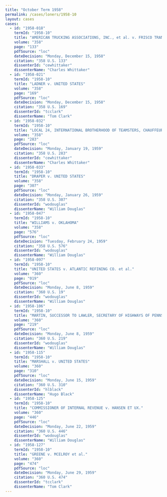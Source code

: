 ```yaml
---
title: "October Term 1958"
permalink: /cases/loners/1958-10
layout: cases
cases:
  - id: "1958-018"
    termId: "1958-10"
    title: "AMERICAN TRUCKING ASSOCIATIONS, INC., et al. v. FRISCO TRANSPORTATION CO."
    volume: "358"
    page: "133"
    pdfSource: "loc"
    dateDecision: "Monday, December 15, 1958"
    citation: "358 U.S. 133"
    dissenterId: "cewhittaker"
    dissenterName: "Charles Whittaker"
  - id: "1958-021"
    termId: "1958-10"
    title: "LADNER v. UNITED STATES"
    volume: "358"
    page: "169"
    pdfSource: "loc"
    dateDecision: "Monday, December 15, 1958"
    citation: "358 U.S. 169"
    dissenterId: "tcclark"
    dissenterName: "Tom Clark"
  - id: "1958-032"
    termId: "1958-10"
    title: "LOCAL 24, INTERNATIONAL BROTHERHOOD OF TEAMSTERS, CHAUFFEURS, WAREHOUSEMEN AND HELPERS OF AMERICA, AFL-CIO, et al. v. OLIVER et al."
    volume: "358"
    page: "283"
    pdfSource: "loc"
    dateDecision: "Monday, January 19, 1959"
    citation: "358 U.S. 283"
    dissenterId: "cewhittaker"
    dissenterName: "Charles Whittaker"
  - id: "1958-033"
    termId: "1958-10"
    title: "DRAPER v. UNITED STATES"
    volume: "358"
    page: "307"
    pdfSource: "loc"
    dateDecision: "Monday, January 26, 1959"
    citation: "358 U.S. 307"
    dissenterId: "wodouglas"
    dissenterName: "William Douglas"
  - id: "1958-047"
    termId: "1958-10"
    title: "WILLIAMS v. OKLAHOMA"
    volume: "358"
    page: "576"
    pdfSource: "loc"
    dateDecision: "Tuesday, February 24, 1959"
    citation: "358 U.S. 576"
    dissenterId: "wodouglas"
    dissenterName: "William Douglas"
  - id: "1958-097"
    termId: "1958-10"
    title: "UNITED STATES v. ATLANTIC REFINING CO. et al."
    volume: "360"
    page: "019"
    pdfSource: "loc"
    dateDecision: "Monday, June 8, 1959"
    citation: "360 U.S. 19"
    dissenterId: "wodouglas"
    dissenterName: "William Douglas"
  - id: "1958-106"
    termId: "1958-10"
    title: "MARTIN, SUCCESSOR TO LAWLER, SECRETARY OF HIGHWAYS OF PENNSYLVANIA, et al. v. CREASY et al."
    volume: "360"
    page: "219"
    pdfSource: "loc"
    dateDecision: "Monday, June 8, 1959"
    citation: "360 U.S. 219"
    dissenterId: "wodouglas"
    dissenterName: "William Douglas"
  - id: "1958-115"
    termId: "1958-10"
    title: "MARSHALL v. UNITED STATES"
    volume: "360"
    page: "310"
    pdfSource: "loc"
    dateDecision: "Monday, June 15, 1959"
    citation: "360 U.S. 310"
    dissenterId: "hlblack"
    dissenterName: "Hugo Black"
  - id: "1958-125"
    termId: "1958-10"
    title: "COMMISSIONER OF INTERNAL REVENUE v. HANSEN ET UX."
    volume: "360"
    page: "446"
    pdfSource: "loc"
    dateDecision: "Monday, June 22, 1959"
    citation: "360 U.S. 446"
    dissenterId: "wodouglas"
    dissenterName: "William Douglas"
  - id: "1958-127"
    termId: "1958-10"
    title: "GREENE v. MCELROY et al."
    volume: "360"
    page: "474"
    pdfSource: "loc"
    dateDecision: "Monday, June 29, 1959"
    citation: "360 U.S. 474"
    dissenterId: "tcclark"
    dissenterName: "Tom Clark"
---
```

